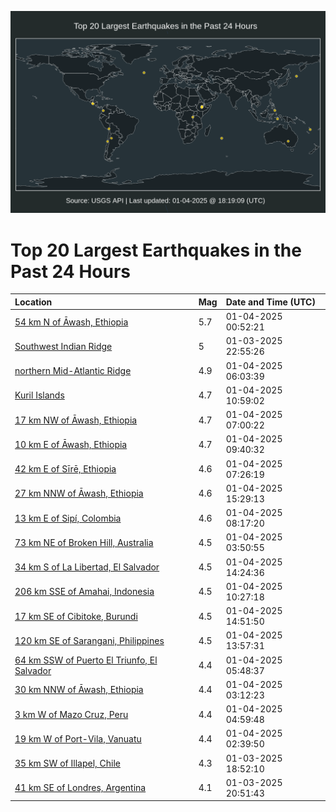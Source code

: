 ![Map](./map.png)

# Top 20 Largest Earthquakes in the Past 24 Hours

| Location | Mag | Date and Time (UTC) |
|:---|:---|:---|
| [54 km N of Āwash, Ethiopia](https://earthquake.usgs.gov/earthquakes/eventpage/us6000phrk) | 5.7 | 01-04-2025 00:52:21 |
| [Southwest Indian Ridge](https://earthquake.usgs.gov/earthquakes/eventpage/us6000phr5) | 5 | 01-03-2025 22:55:26 |
| [northern Mid-Atlantic Ridge](https://earthquake.usgs.gov/earthquakes/eventpage/us6000pht5) | 4.9 | 01-04-2025 06:03:39 |
| [Kuril Islands](https://earthquake.usgs.gov/earthquakes/eventpage/us6000phud) | 4.7 | 01-04-2025 10:59:02 |
| [17 km NW of Āwash, Ethiopia](https://earthquake.usgs.gov/earthquakes/eventpage/us6000phtf) | 4.7 | 01-04-2025 07:00:22 |
| [10 km E of Āwash, Ethiopia](https://earthquake.usgs.gov/earthquakes/eventpage/us6000phu8) | 4.7 | 01-04-2025 09:40:32 |
| [42 km E of Sīrē, Ethiopia](https://earthquake.usgs.gov/earthquakes/eventpage/us6000phtm) | 4.6 | 01-04-2025 07:26:19 |
| [27 km NNW of Āwash, Ethiopia](https://earthquake.usgs.gov/earthquakes/eventpage/us6000phv2) | 4.6 | 01-04-2025 15:29:13 |
| [13 km E of Sipí, Colombia](https://earthquake.usgs.gov/earthquakes/eventpage/us6000phtp) | 4.6 | 01-04-2025 08:17:20 |
| [73 km NE of Broken Hill, Australia](https://earthquake.usgs.gov/earthquakes/eventpage/us6000phse) | 4.5 | 01-04-2025 03:50:55 |
| [34 km S of La Libertad, El Salvador](https://earthquake.usgs.gov/earthquakes/eventpage/us6000phuu) | 4.5 | 01-04-2025 14:24:36 |
| [206 km SSE of Amahai, Indonesia](https://earthquake.usgs.gov/earthquakes/eventpage/us6000phua) | 4.5 | 01-04-2025 10:27:18 |
| [17 km SE of Cibitoke, Burundi](https://earthquake.usgs.gov/earthquakes/eventpage/us6000phuy) | 4.5 | 01-04-2025 14:51:50 |
| [120 km SE of Sarangani, Philippines](https://earthquake.usgs.gov/earthquakes/eventpage/us6000phut) | 4.5 | 01-04-2025 13:57:31 |
| [64 km SSW of Puerto El Triunfo, El Salvador](https://earthquake.usgs.gov/earthquakes/eventpage/us6000phsz) | 4.4 | 01-04-2025 05:48:37 |
| [30 km NNW of Āwash, Ethiopia](https://earthquake.usgs.gov/earthquakes/eventpage/us6000phsb) | 4.4 | 01-04-2025 03:12:23 |
| [3 km W of Mazo Cruz, Peru](https://earthquake.usgs.gov/earthquakes/eventpage/us6000phsr) | 4.4 | 01-04-2025 04:59:48 |
| [19 km W of Port-Vila, Vanuatu](https://earthquake.usgs.gov/earthquakes/eventpage/us6000pht8) | 4.4 | 01-04-2025 02:39:50 |
| [35 km SW of Illapel, Chile](https://earthquake.usgs.gov/earthquakes/eventpage/us6000phph) | 4.3 | 01-03-2025 18:52:10 |
| [41 km SE of Londres, Argentina](https://earthquake.usgs.gov/earthquakes/eventpage/us6000phq6) | 4.1 | 01-03-2025 20:51:43 |
